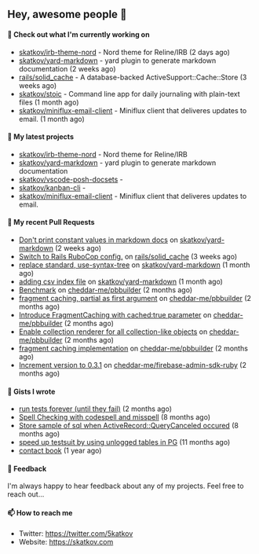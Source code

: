 ## Hey, awesome people 👋

#### 👷 Check out what I'm currently working on
 
- [skatkov/irb-theme-nord](https://github.com/skatkov/irb-theme-nord) - Nord theme for Reline/IRB (2 days ago) 
- [skatkov/yard-markdown](https://github.com/skatkov/yard-markdown) - yard plugin to generate markdown documentation (2 weeks ago) 
- [rails/solid_cache](https://github.com/rails/solid_cache) - A database-backed ActiveSupport::Cache::Store (3 weeks ago) 
- [skatkov/stoic](https://github.com/skatkov/stoic) - Command line app for daily journaling with plain-text files (1 month ago) 
- [skatkov/miniflux-email-client](https://github.com/skatkov/miniflux-email-client) - Miniflux client that deliveres updates to email. (1 month ago)

#### 🌱 My latest projects
 
- [skatkov/irb-theme-nord](https://github.com/skatkov/irb-theme-nord) - Nord theme for Reline/IRB 
- [skatkov/yard-markdown](https://github.com/skatkov/yard-markdown) - yard plugin to generate markdown documentation 
- [skatkov/vscode-posh-docsets](https://github.com/skatkov/vscode-posh-docsets) -  
- [skatkov/kanban-cli](https://github.com/skatkov/kanban-cli) -  
- [skatkov/miniflux-email-client](https://github.com/skatkov/miniflux-email-client) - Miniflux client that deliveres updates to email.


#### 🔨 My recent Pull Requests
 
- [Don&#39;t print constant values in markdown docs](https://github.com/skatkov/yard-markdown/pull/10) on [skatkov/yard-markdown](https://github.com/skatkov/yard-markdown) (2 weeks ago) 
- [Switch to Rails RuboCop config.](https://github.com/rails/solid_cache/pull/121) on [rails/solid_cache](https://github.com/rails/solid_cache) (3 weeks ago) 
- [replace standard, use-syntax-tree](https://github.com/skatkov/yard-markdown/pull/8) on [skatkov/yard-markdown](https://github.com/skatkov/yard-markdown) (1 month ago) 
- [adding csv index file](https://github.com/skatkov/yard-markdown/pull/4) on [skatkov/yard-markdown](https://github.com/skatkov/yard-markdown) (1 month ago) 
- [Benchmark](https://github.com/cheddar-me/pbbuilder/pull/53) on [cheddar-me/pbbuilder](https://github.com/cheddar-me/pbbuilder) (2 months ago) 
- [fragment caching, partial as first argument](https://github.com/cheddar-me/pbbuilder/pull/52) on [cheddar-me/pbbuilder](https://github.com/cheddar-me/pbbuilder) (2 months ago) 
- [Introduce FragmentCaching with cached:true parameter](https://github.com/cheddar-me/pbbuilder/pull/51) on [cheddar-me/pbbuilder](https://github.com/cheddar-me/pbbuilder) (2 months ago) 
- [Enable collection renderer for all collection-like objects](https://github.com/cheddar-me/pbbuilder/pull/50) on [cheddar-me/pbbuilder](https://github.com/cheddar-me/pbbuilder) (2 months ago) 
- [fragment caching implementation](https://github.com/cheddar-me/pbbuilder/pull/49) on [cheddar-me/pbbuilder](https://github.com/cheddar-me/pbbuilder) (2 months ago) 
- [Increment version to 0.3.1](https://github.com/cheddar-me/firebase-admin-sdk-ruby/pull/17) on [cheddar-me/firebase-admin-sdk-ruby](https://github.com/cheddar-me/firebase-admin-sdk-ruby) (2 months ago)

#### 📓 Gists I wrote
 
- [run tests forever (until they fail)](https://gist.github.com/12617ad1fe45a1fc76bcac05e922868c) (2 months ago) 
- [Spell Checking with codespell and misspell](https://gist.github.com/abf49d80e98ac42b3cac397c9efc383f) (8 months ago) 
- [Store sample of sql when ActiveRecord::QueryCanceled occured](https://gist.github.com/17d1f53d38ea90c4a4c678197e682173) (8 months ago) 
- [speed up testsuit by using unlogged tables in PG](https://gist.github.com/e482617b2a1f9635738a0b66ec0cb327) (11 months ago) 
- [contact book](https://gist.github.com/18f317a0affb0fa7ee0e74511c340422) (1 year ago)

#### 💬 Feedback
I'm always happy to hear feedback about any of my projects. Feel free to reach out...

#### 📫 How to reach me

- Twitter: https://twitter.com/5katkov 
- Website: https://skatkov.com
